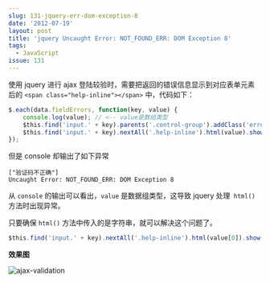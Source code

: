 ```yaml
---
slug: 131-jquery-err-dom-exception-8
date: '2012-07-19'
layout: post
title: 'jquery Uncaught Error: NOT_FOUND_ERR: DOM Exception 8'
tags:
  - JavaScript
issue: 131
---
```


使用 jquery 进行 ajax 登陆较验时，需要把返回的错误信息显示到对应表单元素后的 
`<span class="help-inline"></span>` 中，代码如下：

```js
$.each(data.fieldErrors, function(key, value) {
    console.log(value); // <-- value是数组类型
    $this.find('input.' + key).parents('.control-group').addClass('error');
    $this.find('input.' + key).nextAll('.help-inline').html(value).show();
});
```

但是 console 却输出了如下异常

```
["验证码不正确"]
Uncaught Error: NOT_FOUND_ERR: DOM Exception 8
```

从 `console` 的输出可以看出，`value` 是数据组类型，这导致 jquery 处理` html()` 
方法时出现异常。

只要确保 `html()` 方法中传入的是字符串，就可以解决这个问题了。

```js
$this.find('input.' + key).nextAll('.help-inline').html(value[0]).show();
```

**效果图**

![ajax-validation](https://github.com/greatghoul/greatghoul.github.io/assets/208966/e0b3ffac-eabd-40ce-8c27-c6aaa5ae62d2)
